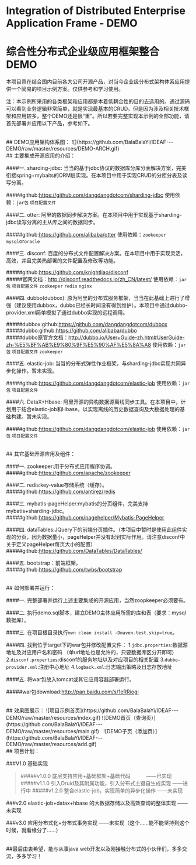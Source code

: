 # Integration of Distributed Enterprise Application Frame - DEMO
# 综合性分布式企业级应用框架整合DEMO

本项目意在结合国内目前各大公司开源产品，对当今企业级分布式架构体系应用提供一个简易的项目示例方案。仅供参考和学习使用。

注：本示例所采用的各类框架和应用都是本着低耦合性的目的去选用的。通过源码可以看到业务逻辑非常简单，就是实现最基本的CRUD。但是因为涉及相关技术框架和应用较多，整个DEMO还是很“重”。所以若要完整实现本示例的全部功能，请首先部署并应用以下产品，参考如下。

<br/>
## DEMO应用架构体系图：
![](https://github.com/BalaBalaYi/IDEAF---DEMO/raw/master/resources/DEMO-ARCH.gif)  

<br/>
## 主要集成开源应用的介绍：

####一. sharding-jdbc:
当当的基于jdbc协议的数据库分库分表解决方案，完美衔接spring+mybaits的ORM层实现。在本项目中用于实现CRUD的分库分表及读写分离。

#####github:https://github.com/dangdangdotcom/sharding-jdbc
使用依赖：`jar包` `项目配置文件`


####二. otter:
阿里的数据同步解决方案。在本项目中用于实现基于sharding-jdbc读写分离的主从库之间的数据同步。

#####github:https://github.com/alibaba/otter
使用依赖：`zookeeper` `mysql`or`oracle`


####三. disconf:
百度的分布式文件配置解决方案。在本项目中用于实现灵活，高效，并且完美热部署的文件配置及修改等功能。

#####github:https://github.com/knightliao/disconf<br/>
#####官网文档：http://disconf.readthedocs.io/zh_CN/latest/
使用依赖：`jar包` `项目配置文件` `zookeeper` `redis` `nginx`


####四. dubbo(dubbox):
原为阿里的分布式服务框架，当当在此基础上进行了增强（建议使用dubbox，dubbo已经长时间没有得到维护）。本项目中通过dubbo-provider.xml简单模拟了通过dubbo实现的远程调用。

#####dubbox:github:https://github.com/dangdangdotcom/dubbox<br/>
#####dubbo:github:https://github.com/alibaba/dubbo<br/>
#####dubbo原官方文档：http://dubbo.io/User+Guide-zh.htm#UserGuide-zh-%E5%BF%AB%E9%80%9F%E5%90%AF%E5%8A%A8
使用依赖：`jar包` `项目配置文件` `zookeeper`


####五. elastic-job:
当当的分布式弹性作业框架，与sharding-jdbc实现共同异步化操作。暂未实现。

#####github:https://github.com/dangdangdotcom/elastic-job
使用依赖：`jar包` `项目配置文件`


####六. DataX+Hbase:
阿里开源的异构数据源离线同步工具。在本项目中，计划用于结合elastic-job和Hbase，以实现离线的历史数据查询及大数据处理的基础构建。暂未实现。

#####github:https://github.com/dangdangdotcom/elastic-job
使用依赖：`jar包` `项目配置文件`

<br/>
## 其它基础开源应用及组件：

####一. zookeeper:用于分布式应用程序协调。
#####github:https://github.com/apache/zookeeper

####二. redis:key-value存储系统（缓存）。
#####github:https://github.com/antirez/redis

####三. mybatis-pageHelper:mybatis的分页组件，完美支持mybatis+sharding-jdbc。
#####github:https://github.com/pagehelper/Mybatis-PageHelper

####四. dataTables:JQuery下的前端分页插件。（本项目中暂时是使用此组件实现的分页，因为数据量小，pageHelper并没有起到实际作用。请注意disconf中关于定义pageHelper每页大小的配置）
#####github:https://github.com/DataTables/DataTables/

####五. bootstrap：前端框架。
#####github:https://github.com/twbs/bootstrap

<br/>
## 如何部署并运行：

####一. 完整部署并运行上述主要集成的开源应用，当然zoopkeeper必须要有。

####二. 执行demo.sql脚本，建立DEMO主体应用所需的库和表（要求：mysql数据库）。

####三. 在项目根目录执行`mvn clean install -Dmaven.test.skip=true`。

####四. 找到位于target下的war包并修改配置文件：
        1.`jdbc.properties`:数据源地址及对应用户名和密码 （单url地址也是允许的，只要数据库区分开即可)
        2.`disconf.properties`:disconf的服务地址以及对应项目的相关配置
        3.`dubbo-provider.xml`:注册中心地址 
        4.`logback.xml`:日志输出策略及日志存放地址

####五. 将war包放入tomcat或其它应用容器部署运行。

#####war包download:http://pan.baidu.com/s/1eRRiogi

<br/>
## 效果图展示：
![项目示例首页](https://github.com/BalaBalaYi/IDEAF---DEMO/raw/master/resources/index.gif)  
![DEMO首页（查询页）](https://github.com/BalaBalaYi/IDEAF---DEMO/raw/master/resources/main.gif)  
![DEMO子页（添加页）](https://github.com/BalaBalaYi/IDEAF---DEMO/raw/master/resources/add.gif)  

<br/>
## 项目计划：

###V1.0 基础实现
>#####v1.0.0 底层支持应用+基础框架+基础代码            ——已实现
>#####v1.1.0 引入Druid及其附属功能，引入分布式主键自生成实现          ——进行中
>#####v1.2.0 整合elastic-job，实现简单的异步化操作           ——未实现
        
###v2.0 elastic-job+datax+hbase 的大数据存储以及高效查询的整体实现           ——未实现

###v3.0 应用分布式化+分布式事务实现          ——未实现（这个......能不能坚持到这个时候，就看缘分了......）

<br/>
##最后由衷希望，能与从事java web开发以及刚接触分布式的小伙伴们，多多交流，多多学习！






